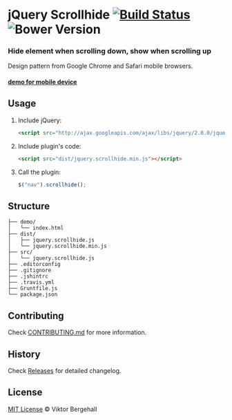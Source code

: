 # jQuery Scrollhide [![Build Status](https://travis-ci.org/viktorbergehall/scrollhide.svg?branch=master)](https://travis-ci.org/viktorbergehall/scrollhide) ![Bower Version](https://badge.fury.io/bo/jquery-scrollhide.svg)

### Hide element when scrolling down, show when scrolling up

Design pattern from Google Chrome and Safari mobile browsers.

#### [demo for mobile device](http://viktorbergehall.github.io/scrollhide/)

## Usage

1. Include jQuery:

	```html
	<script src="http://ajax.googleapis.com/ajax/libs/jquery/2.0.0/jquery.min.js"></script>
	```

2. Include plugin's code:

	```html
	<script src="dist/jquery.scrollhide.min.js"></script>
	```

3. Call the plugin:

	```javascript
	$("nav").scrollhide();
	```

## Structure

```
├── demo/
│   └── index.html
├── dist/
│   ├── jquery.scrollhide.js
│   └── jquery.scrollhide.min.js
├── src/
│   └── jquery.scrollhide.js
├── .editorconfig
├── .gitignore
├── .jshintrc
├── .travis.yml
├── Gruntfile.js
└── package.json
```

## Contributing

Check [CONTRIBUTING.md](https://github.com/viktorbergehall/scrollhide/blob/master/CONTRIBUTING.md) for more information.

## History

Check [Releases](https://github.com/viktorbergehall/scrollhide/releases) for detailed changelog.

## License

[MIT License](http://viktorbergehall.mit-license.org) © Viktor Bergehall

